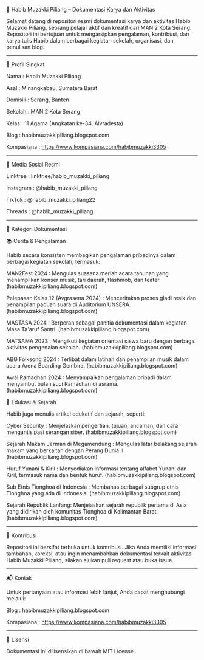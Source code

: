 📘 Habib Muzakki Piliang – Dokumentasi Karya dan Aktivitas

Selamat datang di repositori resmi dokumentasi karya dan aktivitas Habib Muzakki Piliang, seorang pelajar aktif dan kreatif dari MAN 2 Kota Serang. Repositori ini bertujuan untuk mengarsipkan pengalaman, kontribusi, dan karya tulis Habib dalam berbagai kegiatan sekolah, organisasi, dan penulisan blog.


---

👤 Profil Singkat

Nama : Habib Muzakki Piliang

Asal : Minangkabau, Sumatera Barat

Domisili : Serang, Banten

Sekolah : MAN 2 Kota Serang

Kelas : 11 Agama (Angkatan ke-34, Alvradesta)

Blog : 
habibmuzakkipiliang.blogspot.com

Kompasiana : 
https://www.kompasiana.com/habibmuzakki3305



---

🔗 Media Sosial Resmi

Linktree : linktr.ee/habib_muzakki_piliang

Instagram : @habib_muzakki_piliang

TikTok : @habib_muzakki_piliang22

Threads : @habib_muzakki_piliang



---

📝 Kategori Dokumentasi

📚 Cerita & Pengalaman

Habib secara konsisten membagikan pengalaman pribadinya dalam berbagai kegiatan sekolah, termasuk:

MAN2Fest 2024 : Mengulas suasana meriah acara tahunan yang menampilkan konser musik, tari daerah, flashmob, dan teater. (habibmuzakkipiliang.blogspot.com)

Pelepasan Kelas 12 (Avgrasena 2024) : Menceritakan proses gladi resik dan penampilan paduan suara di Auditorium UNSERA. (habibmuzakkipiliang.blogspot.com)

MASTASA 2024 : Berperan sebagai panitia dokumentasi dalam kegiatan Masa Ta'aruf Santri. (habibmuzakkipiliang.blogspot.com)

MATSAMA 2023 : Mengikuti kegiatan orientasi siswa baru dengan berbagai aktivitas pengenalan sekolah. (habibmuzakkipiliang.blogspot.com)

ABG Folksong 2024 : Terlibat dalam latihan dan penampilan musik dalam acara Arena Boarding Gembira. (habibmuzakkipiliang.blogspot.com)

Awal Ramadhan 2024 : Menyampaikan pengalaman pribadi dalam menyambut bulan suci Ramadhan di asrama. (habibmuzakkipiliang.blogspot.com)


🧠 Edukasi & Sejarah

Habib juga menulis artikel edukatif dan sejarah, seperti:

Cyber Security : Menjelaskan pengertian, tujuan, ancaman, dan cara mengantisipasi serangan siber. (habibmuzakkipiliang.blogspot.com)

Sejarah Makam Jerman di Megamendung : Mengulas latar belakang sejarah makam yang berkaitan dengan Perang Dunia II. (habibmuzakkipiliang.blogspot.com)

Huruf Yunani & Kiril : Menyediakan informasi tentang alfabet Yunani dan Kiril, termasuk nama dan bentuk huruf. (habibmuzakkipiliang.blogspot.com)

Sub Etnis Tionghoa di Indonesia : Membahas berbagai subgrup etnis Tionghoa yang ada di Indonesia. (habibmuzakkipiliang.blogspot.com)

Sejarah Republik Lanfang: Menjelaskan sejarah republik pertama di Asia yang didirikan oleh komunitas Tionghoa di Kalimantan Barat. (habibmuzakkipiliang.blogspot.com)


---

📣 Kontribusi

Repositori ini bersifat terbuka untuk kontribusi. Jika Anda memiliki informasi tambahan, koreksi, atau ingin menambahkan dokumentasi terkait aktivitas Habib Muzakki Piliang, silakan ajukan pull request atau buka issue.


---

📬 Kontak

Untuk pertanyaan atau informasi lebih lanjut, Anda dapat menghubungi melalui:

Blog : habibmuzakkipiliang.blogspot.com

Kompasiana : 
https://www.kompasiana.com/habibmuzakki3305



---

📄 Lisensi

Dokumentasi ini dilisensikan di bawah MIT License.